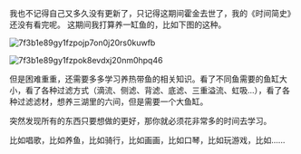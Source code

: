 我也不记得自己又多久没有更新了，只记得这期间霍金去世了，我的《时间简史》还没有看完呢。
这期间我打算养一缸鱼的，比如下图的这种。

![7f3b1e89gy1fzpojp7on0j20rs0kuwfb](https://github.com/Meekdai/meekdai.github.io/assets/11755104/9ab37005-7434-4485-b554-bd2ce6fa5e2f)

![7f3b1e89gy1fzpok8evdxj20nm0hpq46](https://github.com/Meekdai/meekdai.github.io/assets/11755104/aab906bc-eb84-4c93-8ae9-307816394ec9)

但是困难重重，还需要多多学习养热带鱼的相关知识。看了不同鱼需要的鱼缸大小，看了各种过滤方式（滴流、侧滤、背滤、底滤、三重溢流、虹吸...），看了各种过滤滤材，想养三湖里的六间，但是需要一个大鱼缸。

突然发现所有的东西只要想做的更好，那你就必须花非常多的时间去学习。

比如唱歌，比如养鱼，比如骑行，比如画画，比如口琴，比如玩游戏，比如......

<!-- ##{"timestamp":1523882820,"ogImage":"https://github-production-user-asset-6210df.s3.amazonaws.com/11755104/256190976-9ab37005-7434-4485-b554-bd2ce6fa5e2f.jpg","script":"<script src='https://blog.meekdai.com/Gmeek/plugins/lightbox.js'></script>"}## -->